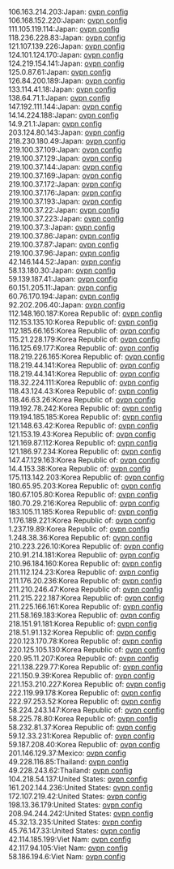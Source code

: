 106.163.214.203:Japan: [ovpn config](vpn/106_163_214_203.ovpn)  
106.168.152.220:Japan: [ovpn config](vpn/106_168_152_220.ovpn)  
111.105.119.114:Japan: [ovpn config](vpn/111_105_119_114.ovpn)  
118.236.228.83:Japan: [ovpn config](vpn/118_236_228_83.ovpn)  
121.107.139.226:Japan: [ovpn config](vpn/121_107_139_226.ovpn)  
124.101.124.170:Japan: [ovpn config](vpn/124_101_124_170.ovpn)  
124.219.154.141:Japan: [ovpn config](vpn/124_219_154_141.ovpn)  
125.0.87.61:Japan: [ovpn config](vpn/125_0_87_61.ovpn)  
126.84.200.189:Japan: [ovpn config](vpn/126_84_200_189.ovpn)  
133.114.41.18:Japan: [ovpn config](vpn/133_114_41_18.ovpn)  
138.64.71.1:Japan: [ovpn config](vpn/138_64_71_1.ovpn)  
147.192.111.144:Japan: [ovpn config](vpn/147_192_111_144.ovpn)  
14.14.224.188:Japan: [ovpn config](vpn/14_14_224_188.ovpn)  
14.9.21.1:Japan: [ovpn config](vpn/14_9_21_1.ovpn)  
203.124.80.143:Japan: [ovpn config](vpn/203_124_80_143.ovpn)  
218.230.180.49:Japan: [ovpn config](vpn/218_230_180_49.ovpn)  
219.100.37.109:Japan: [ovpn config](vpn/219_100_37_109.ovpn)  
219.100.37.129:Japan: [ovpn config](vpn/219_100_37_129.ovpn)  
219.100.37.144:Japan: [ovpn config](vpn/219_100_37_144.ovpn)  
219.100.37.169:Japan: [ovpn config](vpn/219_100_37_169.ovpn)  
219.100.37.172:Japan: [ovpn config](vpn/219_100_37_172.ovpn)  
219.100.37.176:Japan: [ovpn config](vpn/219_100_37_176.ovpn)  
219.100.37.193:Japan: [ovpn config](vpn/219_100_37_193.ovpn)  
219.100.37.22:Japan: [ovpn config](vpn/219_100_37_22.ovpn)  
219.100.37.223:Japan: [ovpn config](vpn/219_100_37_223.ovpn)  
219.100.37.3:Japan: [ovpn config](vpn/219_100_37_3.ovpn)  
219.100.37.86:Japan: [ovpn config](vpn/219_100_37_86.ovpn)  
219.100.37.87:Japan: [ovpn config](vpn/219_100_37_87.ovpn)  
219.100.37.96:Japan: [ovpn config](vpn/219_100_37_96.ovpn)  
42.146.144.52:Japan: [ovpn config](vpn/42_146_144_52.ovpn)  
58.13.180.30:Japan: [ovpn config](vpn/58_13_180_30.ovpn)  
59.139.187.41:Japan: [ovpn config](vpn/59_139_187_41.ovpn)  
60.151.205.11:Japan: [ovpn config](vpn/60_151_205_11.ovpn)  
60.76.170.194:Japan: [ovpn config](vpn/60_76_170_194.ovpn)  
92.202.206.40:Japan: [ovpn config](vpn/92_202_206_40.ovpn)  
112.148.160.187:Korea Republic of: [ovpn config](vpn/112_148_160_187.ovpn)  
112.153.135.10:Korea Republic of: [ovpn config](vpn/112_153_135_10.ovpn)  
112.185.66.165:Korea Republic of: [ovpn config](vpn/112_185_66_165.ovpn)  
115.21.228.179:Korea Republic of: [ovpn config](vpn/115_21_228_179.ovpn)  
116.125.69.177:Korea Republic of: [ovpn config](vpn/116_125_69_177.ovpn)  
118.219.226.165:Korea Republic of: [ovpn config](vpn/118_219_226_165.ovpn)  
118.219.44.141:Korea Republic of: [ovpn config](vpn/118_219_44_141.ovpn)  
118.219.44.141:Korea Republic of: [ovpn config](vpn/118_219_44_141.ovpn)  
118.32.224.111:Korea Republic of: [ovpn config](vpn/118_32_224_111.ovpn)  
118.43.124.43:Korea Republic of: [ovpn config](vpn/118_43_124_43.ovpn)  
118.46.63.26:Korea Republic of: [ovpn config](vpn/118_46_63_26.ovpn)  
119.192.78.242:Korea Republic of: [ovpn config](vpn/119_192_78_242.ovpn)  
119.194.185.185:Korea Republic of: [ovpn config](vpn/119_194_185_185.ovpn)  
121.148.63.42:Korea Republic of: [ovpn config](vpn/121_148_63_42.ovpn)  
121.153.19.43:Korea Republic of: [ovpn config](vpn/121_153_19_43.ovpn)  
121.169.87.112:Korea Republic of: [ovpn config](vpn/121_169_87_112.ovpn)  
121.186.97.234:Korea Republic of: [ovpn config](vpn/121_186_97_234.ovpn)  
147.47.129.163:Korea Republic of: [ovpn config](vpn/147_47_129_163.ovpn)  
14.4.153.38:Korea Republic of: [ovpn config](vpn/14_4_153_38.ovpn)  
175.113.142.203:Korea Republic of: [ovpn config](vpn/175_113_142_203.ovpn)  
180.65.95.203:Korea Republic of: [ovpn config](vpn/180_65_95_203.ovpn)  
180.67.105.80:Korea Republic of: [ovpn config](vpn/180_67_105_80.ovpn)  
180.70.29.216:Korea Republic of: [ovpn config](vpn/180_70_29_216.ovpn)  
183.105.11.185:Korea Republic of: [ovpn config](vpn/183_105_11_185.ovpn)  
1.176.189.221:Korea Republic of: [ovpn config](vpn/1_176_189_221.ovpn)  
1.237.19.89:Korea Republic of: [ovpn config](vpn/1_237_19_89.ovpn)  
1.248.38.36:Korea Republic of: [ovpn config](vpn/1_248_38_36.ovpn)  
210.223.226.10:Korea Republic of: [ovpn config](vpn/210_223_226_10.ovpn)  
210.91.214.181:Korea Republic of: [ovpn config](vpn/210_91_214_181.ovpn)  
210.96.184.160:Korea Republic of: [ovpn config](vpn/210_96_184_160.ovpn)  
211.112.124.23:Korea Republic of: [ovpn config](vpn/211_112_124_23.ovpn)  
211.176.20.236:Korea Republic of: [ovpn config](vpn/211_176_20_236.ovpn)  
211.210.246.47:Korea Republic of: [ovpn config](vpn/211_210_246_47.ovpn)  
211.215.222.187:Korea Republic of: [ovpn config](vpn/211_215_222_187.ovpn)  
211.225.166.161:Korea Republic of: [ovpn config](vpn/211_225_166_161.ovpn)  
211.58.169.183:Korea Republic of: [ovpn config](vpn/211_58_169_183.ovpn)  
218.151.91.181:Korea Republic of: [ovpn config](vpn/218_151_91_181.ovpn)  
218.51.91.132:Korea Republic of: [ovpn config](vpn/218_51_91_132.ovpn)  
220.123.170.78:Korea Republic of: [ovpn config](vpn/220_123_170_78.ovpn)  
220.125.105.130:Korea Republic of: [ovpn config](vpn/220_125_105_130.ovpn)  
220.95.11.207:Korea Republic of: [ovpn config](vpn/220_95_11_207.ovpn)  
221.138.229.77:Korea Republic of: [ovpn config](vpn/221_138_229_77.ovpn)  
221.150.9.39:Korea Republic of: [ovpn config](vpn/221_150_9_39.ovpn)  
221.153.210.227:Korea Republic of: [ovpn config](vpn/221_153_210_227.ovpn)  
222.119.99.178:Korea Republic of: [ovpn config](vpn/222_119_99_178.ovpn)  
222.97.253.52:Korea Republic of: [ovpn config](vpn/222_97_253_52.ovpn)  
58.224.243.147:Korea Republic of: [ovpn config](vpn/58_224_243_147.ovpn)  
58.225.78.80:Korea Republic of: [ovpn config](vpn/58_225_78_80.ovpn)  
58.232.81.37:Korea Republic of: [ovpn config](vpn/58_232_81_37.ovpn)  
59.12.33.231:Korea Republic of: [ovpn config](vpn/59_12_33_231.ovpn)  
59.187.208.40:Korea Republic of: [ovpn config](vpn/59_187_208_40.ovpn)  
201.146.129.37:Mexico: [ovpn config](vpn/201_146_129_37.ovpn)  
49.228.116.85:Thailand: [ovpn config](vpn/49_228_116_85.ovpn)  
49.228.243.62:Thailand: [ovpn config](vpn/49_228_243_62.ovpn)  
104.218.54.137:United States: [ovpn config](vpn/104_218_54_137.ovpn)  
161.202.144.236:United States: [ovpn config](vpn/161_202_144_236.ovpn)  
172.107.219.42:United States: [ovpn config](vpn/172_107_219_42.ovpn)  
198.13.36.179:United States: [ovpn config](vpn/198_13_36_179.ovpn)  
208.94.244.242:United States: [ovpn config](vpn/208_94_244_242.ovpn)  
45.32.13.235:United States: [ovpn config](vpn/45_32_13_235.ovpn)  
45.76.147.33:United States: [ovpn config](vpn/45_76_147_33.ovpn)  
42.114.185.199:Viet Nam: [ovpn config](vpn/42_114_185_199.ovpn)  
42.117.94.105:Viet Nam: [ovpn config](vpn/42_117_94_105.ovpn)  
58.186.194.6:Viet Nam: [ovpn config](vpn/58_186_194_6.ovpn)  
